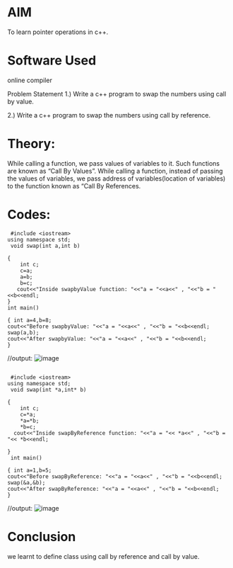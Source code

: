 # AIM
To learn pointer operations in c++.

# Software Used
online compiler

Problem Statement
1.) Write a c++ program to swap the numbers using call by value.

2.) Write a c++ program to swap the numbers using call by reference.

# Theory:
While calling a function, we pass values of variables to it. Such functions are known as “Call By Values”. 
While calling a function, instead of passing the values of variables,
we pass address of variables(location of variables) to the function known as “Call By References.

# Codes:
~~~ //CALL BY VALUE
 #include <iostream>
using namespace std;
 void swap(int a,int b)
 
{
    int c;
    c=a;
    a=b;
    b=c;
   cout<<"Inside swapbyValue function: "<<"a = "<<a<<" , "<<"b = "<<b<<endl;
}
int main()
 
{ int a=4,b=8;
cout<<"Before swapbyValue: "<<"a = "<<a<<" , "<<"b = "<<b<<endl;
swap(a,b);
cout<<"After swapbyValue: "<<"a = "<<a<<" , "<<"b = "<<b<<endl;
}
~~~

//output:
 ![image](https://github.com/user-attachments/assets/0bc4f980-3dd4-4b32-94a1-eb7a519462d8)


~~~//CALL BY REFERENCE

 #include <iostream>
using namespace std;
 void swap(int *a,int* b)
 
{
    int c;
    c=*a;
    *a=*b;
    *b=c;
  cout<<"Inside swapByReference function: "<<"a = "<< *a<<" , "<<"b = "<< *b<<endl;
    
}
 int main()
 
{ int a=1,b=5;
cout<<"Before swapByReference: "<<"a = "<<a<<" , "<<"b = "<<b<<endl;
swap(&a,&b); 
cout<<"After swapByReference: "<<"a = "<<a<<" , "<<"b = "<<b<<endl;
}
~~~
//output:
 ![image](https://github.com/user-attachments/assets/a56e00ee-ba4c-4efa-ab63-9b4e4d368be3)
 


# Conclusion
we learnt to define class using call by reference and call by value.

